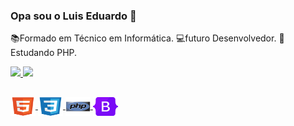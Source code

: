 ### Opa sou o Luis Eduardo 👋


📚Formado em Técnico em Informática.
💻futuro Desenvolvedor.
🐘 Estudando PHP.

 <div>
  <a href="https://github.com/PatinesLuis">
  <img height="180em" src="https://github-readme-stats.vercel.app/api?username=patinesluis&show_icons=true&theme=merko&include_all_commits=true&count_private=true"/>
  <img height="160em" src="https://github-readme-stats.vercel.app/api/top-langs/?username=patinesluis&layout=compact&langs_count=7&theme=synthwave"/>
</div>
  
  ##
  
  <img align="center" alt="Rafa-HTML" height="30" width="40" src="https://raw.githubusercontent.com/devicons/devicon/master/icons/html5/html5-original.svg">
  <img align="center" alt="Rafa-HTML" height="30" width="40" src="https://raw.githubusercontent.com/devicons/devicon/master/icons/css3/css3-original.svg">
  <img align="center" alt="Rafa-HTML" height="30" width="40" src="https://raw.githubusercontent.com/devicons/devicon/master/icons/php/php-original.svg">
  <img align="center" alt="Rafa-HTML" height="30" width="40" src="https://raw.githubusercontent.com/devicons/devicon/master/icons/bootstrap/bootstrap-original.svg">
  
